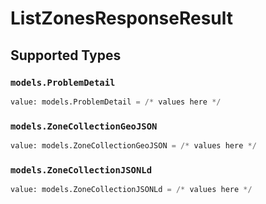# ListZonesResponseResult


## Supported Types

### `models.ProblemDetail`

```python
value: models.ProblemDetail = /* values here */
```

### `models.ZoneCollectionGeoJSON`

```python
value: models.ZoneCollectionGeoJSON = /* values here */
```

### `models.ZoneCollectionJSONLd`

```python
value: models.ZoneCollectionJSONLd = /* values here */
```

